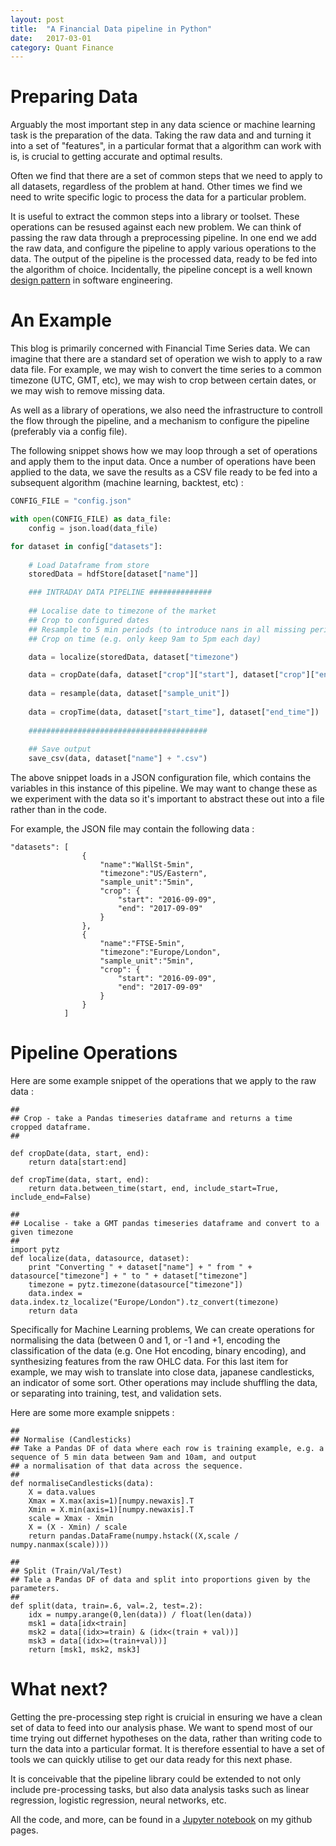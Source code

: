 ```yaml
---
layout: post
title:  "A Financial Data pipeline in Python"
date:   2017-03-01
category: Quant Finance
---
```


# Preparing Data

Arguably the most important step in any data science or machine learning task is the preparation of the data. Taking the raw data and and turning it into a set of "features", in a particular format that a algorithm can work with is, is crucial to getting accurate and optimal results.

Often we find that there are a set of common steps that we need to apply to all datasets, regardless of the problem at hand. Other times we find we need to write specific logic to process the data for a particular problem.

It is useful to extract the common steps into a library or toolset. These operations can be resused against each new problem. We can think of passing the raw data through a preprocessing pipeline. In one end we add the raw data, and configure the pipeline to apply various operations to the data. The output of the pipeline is the processed data, ready to be fed into the algorithm of choice. Incidentally, the pipeline concept is a well known [design pattern](https://www.cise.ufl.edu/research/ParallelPatterns/PatternLanguage/AlgorithmStructure/Pipeline.htm) in software engineering. 

# An Example

This blog is primarily concerned with Financial Time Series data. We can imagine that there are a standard set of operation we wish to apply to a raw data file. For example, we may wish to convert the time series to a common timezone (UTC, GMT, etc), we may wish to crop between certain dates, or we may wish to remove missing data.

As well as a library of operations, we also need the infrastructure to controll the flow through the pipeline, and a mechanism to configure the pipeline (preferably via a config file).

The following snippet shows how we may loop through a set of operations and apply them to the input data. Once a number of operations have been applied to the data, we save the results as a CSV file ready to be fed into a subsequent algorithm (machine learning, backtest, etc) :

```python   
CONFIG_FILE = "config.json"

with open(CONFIG_FILE) as data_file:    
    config = json.load(data_file)

for dataset in config["datasets"]:
    
    # Load Dataframe from store
    storedData = hdfStore[dataset["name"]]

    ### INTRADAY DATA PIPELINE ##############
    
    ## Localise date to timezone of the market
    ## Crop to configured dates
    ## Resample to 5 min periods (to introduce nans in all missing periods)
    ## Crop on time (e.g. only keep 9am to 5pm each day)

    data = localize(storedData, dataset["timezone")

    data = cropDate(dafa, dataset["crop"]["start"], dataset["crop"]["end"])
  
    data = resample(data, dataset["sample_unit"])
    
    data = cropTime(data, dataset["start_time"], dataset["end_time"])
  
    ########################################
    
    ## Save output
    save_csv(data, dataset["name"] + ".csv")
```

The above snippet loads in a JSON configuration file, which contains the variables in this instance of this pipeline. We may want to change these as we experiment with the data so it's important to abstract these out into a file rather than in the code.

For example, the JSON file may contain the following data :

```
"datasets": [
				{
					"name":"WallSt-5min",
					"timezone":"US/Eastern",
					"sample_unit":"5min",
					"crop": {
						"start": "2016-09-09",
						"end": "2017-09-09"
					}
				},
				{
					"name":"FTSE-5min",
					"timezone":"Europe/London",
					"sample_unit":"5min",
					"crop": {
						"start": "2016-09-09",
						"end": "2017-09-09"
					}
				}
			]

```
# Pipeline Operations

Here are some example snippet of the operations that we apply to the raw data :

```
##
## Crop - take a Pandas timeseries dataframe and returns a time cropped dataframe.
##

def cropDate(data, start, end):
    return data[start:end]

def cropTime(data, start, end):
    return data.between_time(start, end, include_start=True, include_end=False)
```

```
##
## Localise - take a GMT pandas timeseries dataframe and convert to a given timezone
##
import pytz
def localize(data, datasource, dataset):
    print "Converting " + dataset["name"] + " from " + datasource["timezone"] + " to " + dataset["timezone"]
    timezone = pytz.timezone(datasource["timezone"])
    data.index = data.index.tz_localize("Europe/London").tz_convert(timezone)
    return data
```

Specifically for Machine Learning problems, We can create operations for normalising the data (between 0 and 1, or -1 and +1, encoding the classification of the data (e.g. One Hot encoding, binary encoding), and synthesizing features from the raw OHLC data. For this last item for example, we may wish to translate into close data, japanese candlesticks, an indicator of some sort. Other operations may include shuffling the data, or separating into training, test, and validation sets.

Here are some more example snippets :

```
##
## Normalise (Candlesticks)
## Take a Pandas DF of data where each row is training example, e.g. a sequence of 5 min data between 9am and 10am, and output
## a normalisation of that data across the sequence.
##
def normaliseCandlesticks(data):
    X = data.values
    Xmax = X.max(axis=1)[numpy.newaxis].T
    Xmin = X.min(axis=1)[numpy.newaxis].T
    scale = Xmax - Xmin
    X = (X - Xmin) / scale
    return pandas.DataFrame(numpy.hstack((X,scale / numpy.nanmax(scale))))
```
```
##
## Split (Train/Val/Test)
## Tale a Pandas DF of data and split into proportions given by the parameters.
##
def split(data, train=.6, val=.2, test=.2):
    idx = numpy.arange(0,len(data)) / float(len(data))
    msk1 = data[idx<train]
    msk2 = data[(idx>=train) & (idx<(train + val))]
    msk3 = data[(idx>=(train+val))]
    return [msk1, msk2, msk3]
```
# What next?

Getting the pre-processing step right is cruicial in ensuring we have a clean set of data to feed into our analysis phase. We want to spend most of our time trying out differnet hypotheses on the data, rather than writing code to turn the data into a particular format. It is therefore essential to have a set of tools we can quickly utilise to get our data ready for this next phase.

It is conceivable that the pipeline library could be extended to not only include pre-processing tasks, but also data analysis tasks such as linear regression, logistic regression, neural networks, etc.

All the code, and more, can be found in a [Jupyter notebook](https://github.com/cwilko/Notebooks/blob/master/Dataset_Pipeline.ipynb) on my github pages.













